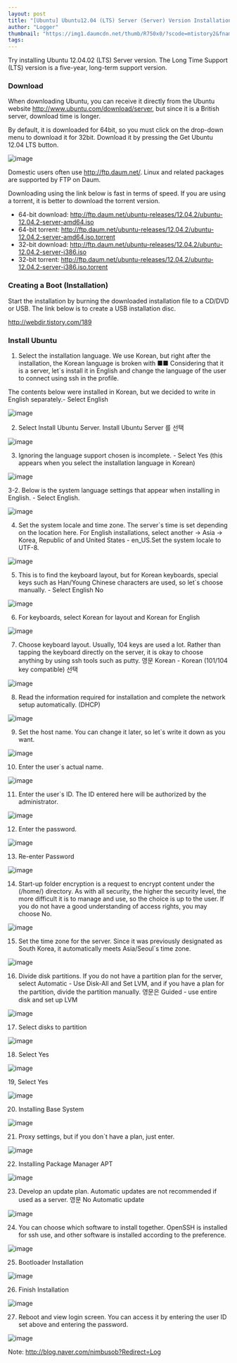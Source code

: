 ```yaml
---
layout: post
title: "[Ubuntu] Ubuntu12.04 (LTS) Server (Server) Version Installation"
author: "Logger"
thumbnail: "https://img1.daumcdn.net/thumb/R750x0/?scode=mtistory2&fname=https%3A%2F%2Ft1.daumcdn.net%2Fcfile%2Ftistory%2F226C883351EEC01C02"
tags: 
---
```



Try installing Ubuntu 12.04.02 (LTS) Server version. The Long Time Support (LTS) version is a five-year, long-term support version.

### Download

When downloading Ubuntu, you can receive it directly from the Ubuntu website http://www.ubuntu.com/download/server, but since it is a British server, download time is longer.

By default, it is downloaded for 64bit, so you must click on the drop-down menu to download it for 32bit. Download it by pressing the Get Ubuntu 12.04 LTS button.

![image](https://t1.daumcdn.net/cfile/tistory/226C883351EEC01C02)

Domestic users often use http://ftp.daum.net/. Linux and related packages are supported by FTP on Daum.

Downloading using the link below is fast in terms of speed. If you are using a torrent, it is better to download the torrent version.

- 64-bit download: http://ftp.daum.net/ubuntu-releases/12.04.2/ubuntu-12.04.2-server-amd64.iso
- 64-bit torrent: http://ftp.daum.net/ubuntu-releases/12.04.2/ubuntu-12.04.2-server-amd64.iso.torrent
- 32-bit download: http://ftp.daum.net/ubuntu-releases/12.04.2/ubuntu-12.04.2-server-i386.iso
- 32-bit torrent: http://ftp.daum.net/ubuntu-releases/12.04.2/ubuntu-12.04.2-server-i386.iso.torrent

### Creating a Boot (Installation)

Start the installation by burning the downloaded installation file to a CD/DVD or USB. The link below is to create a USB installation disc.

http://webdir.tistory.com/189

### Install Ubuntu

1. Select the installation language. We use Korean, but right after the installation, the Korean language is broken with ■■ Considering that it is a server, let`s install it in English and change the language of the user to connect using ssh in the profile.

The contents below were installed in Korean, but we decided to write in English separately.- Select English

![image](https://t1.daumcdn.net/cfile/tistory/2644154B51EECB070F)

2. Select Install Ubuntu Server. Install Ubuntu Server 를 선택

![image](https://t1.daumcdn.net/cfile/tistory/0143E84B51EECB070F)

3. Ignoring the language support chosen is incomplete. - Select Yes (this appears when you select the installation language in Korean)

![image](https://t1.daumcdn.net/cfile/tistory/2344664B51EECB080F)

3-2. Below is the system language settings that appear when installing in English. - Select English.

![image](https://t1.daumcdn.net/cfile/tistory/2510334051F551790A)

4. Set the system locale and time zone. The server`s time is set depending on the location here. For English installations, select another -> Asia -> Korea, Republic of and United States - en_US.Set the system locale to UTF-8.

![image](https://t1.daumcdn.net/cfile/tistory/2640F84B51EECB0810)

5. This is to find the keyboard layout, but for Korean keyboards, special keys such as Han/Young Chinese characters are used, so let`s choose manually. - Select English No

![image](https://t1.daumcdn.net/cfile/tistory/231AB33B51EECCB111)

6. For keyboards, select Korean for layout and Korean for English

![image](https://t1.daumcdn.net/cfile/tistory/214B2C3451EECCE81C)

7. Choose keyboard layout. Usually, 104 keys are used a lot. Rather than tapping the keyboard directly on the server, it is okay to choose anything by using ssh tools such as putty. 영문 Korean - Korean (101/104 key compatible) 선택

![image](https://t1.daumcdn.net/cfile/tistory/2367AF3351EECDCB13)

8. Read the information required for installation and complete the network setup automatically. (DHCP)

![image](https://t1.daumcdn.net/cfile/tistory/24358A3751EECE320F)

9. Set the host name. You can change it later, so let`s write it down as you want.

![image](https://t1.daumcdn.net/cfile/tistory/2252193C51EECEC514)

10. Enter the user`s actual name.

![image](https://t1.daumcdn.net/cfile/tistory/2348823451EED15C23)

11. Enter the user`s ID. The ID entered here will be authorized by the administrator.

![image](https://t1.daumcdn.net/cfile/tistory/021A703851EED12727)

12. Enter the password.

![image](https://t1.daumcdn.net/cfile/tistory/23180D3851EED12826)

13. Re-enter Password

![image](https://t1.daumcdn.net/cfile/tistory/2212F23851EED1282A)

14. Start-up folder encryption is a request to encrypt content under the (/home/) directory. As with all security, the higher the security level, the more difficult it is to manage and use, so the choice is up to the user. If you do not have a good understanding of access rights, you may choose No.

![image](https://t1.daumcdn.net/cfile/tistory/0212CD3851EED12829)

15. Set the time zone for the server. Since it was previously designated as South Korea, it automatically meets Asia/Seoul`s time zone.

![image](https://t1.daumcdn.net/cfile/tistory/226F6E3351EED29217)

16. Divide disk partitions. If you do not have a partition plan for the server, select Automatic - Use Disk-All and Set LVM, and if you have a plan for the partition, divide the partition manually. 영문은 Guided - use entire disk and set up LVM

![image](https://t1.daumcdn.net/cfile/tistory/03258C4051EED7AF1E)

17. Select disks to partition

![image](https://t1.daumcdn.net/cfile/tistory/2228C94051EED7AF1C)

18. Select Yes

![image](https://t1.daumcdn.net/cfile/tistory/2124E94051EED7B01E)

19, Select Yes

![image](https://t1.daumcdn.net/cfile/tistory/2225A24051EED7B11E)

20. Installing Base System

![image](https://t1.daumcdn.net/cfile/tistory/0225064051EED7B11E)

21. Proxy settings, but if you don`t have a plan, just enter.

![image](https://t1.daumcdn.net/cfile/tistory/25225C4051EED7B11F)

22. Installing Package Manager APT

![image](https://t1.daumcdn.net/cfile/tistory/2433D64651EED7B21D)

23. Develop an update plan. Automatic updates are not recommended if used as a server. 영문 No Automatic update

![image](https://t1.daumcdn.net/cfile/tistory/0236094651EED7B21C)

24. You can choose which software to install together. OpenSSH is installed for ssh use, and other software is installed according to the preference.

![image](https://t1.daumcdn.net/cfile/tistory/2134D44651EED7B31A)

25. Bootloader Installation

![image](https://t1.daumcdn.net/cfile/tistory/2333FF4651EED7B31D)

26. Finish Installation

![image](https://t1.daumcdn.net/cfile/tistory/2736134651EED7B31E)

27. Reboot and view login screen. You can access it by entering the user ID set above and entering the password.

![image](https://t1.daumcdn.net/cfile/tistory/24363C4651EED7B41C)

Note: http://blog.naver.com/nimbusob?Redirect=Log